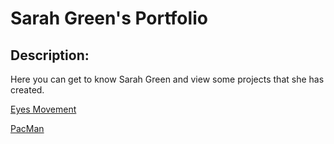 # Sarah Green's Portfolio

## Description: 
Here you can get to know Sarah Green and view some projects that she has created. 

<a href="https://sarahkgreen.github.io/EyesMovement/)https://sarahkgreen.github.io/EyesMovement/">Eyes Movement</a>

<a href="https://sarahkgreen.github.io/pacman/)https://sarahkgreen.github.io/pacman/">PacMan</a>
